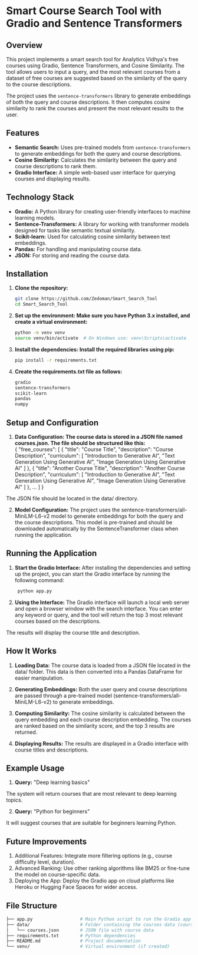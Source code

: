 # Smart Course Search Tool with Gradio and Sentence Transformers

## Overview
This project implements a smart search tool for Analytics Vidhya's free courses using Gradio, Sentence Transformers, and Cosine Similarity. The tool allows users to input a query, and the most relevant courses from a dataset of free courses are suggested based on the similarity of the query to the course descriptions. <br>

The project uses the `sentence-transformers` library to generate embeddings of both the query and course descriptions. It then computes cosine similarity to rank the courses and present the most relevant results to the user.

## Features
- **Semantic Search:** Uses pre-trained models from `sentence-transformers` to generate embeddings for both the query and course descriptions. <br>
- **Cosine Similarity:** Calculates the similarity between the query and course descriptions to rank them. <br>
- **Gradio Interface:** A simple web-based user interface for querying courses and displaying results. <br>

## Technology Stack
- **Gradio:** A Python library for creating user-friendly interfaces to machine learning models. <br>
- **Sentence-Transformers:** A library for working with transformer models designed for tasks like semantic textual similarity. <br>
- **Scikit-learn:** Used for calculating cosine similarity between text embeddings. <br>
- **Pandas:** For handling and manipulating course data. <br>
- **JSON:** For storing and reading the course data. <br>

## Installation

1. **Clone the repository:** <br>
   ```bash
   git clone https://github.com/Zedoman/Smart_Search_Tool
   cd Smart_Search_Tool

2. **Set up the environment: Make sure you have Python 3.x installed, and create a virtual environment:** <br>
    ```bash
    python -m venv venv
    source venv/bin/activate  # On Windows use: venv\Scripts\activate

3. **Install the dependencies: Install the required libraries using pip:** <br>
    ```bash
    pip install -r requirements.txt

4. **Create the requirements.txt file as follows:** <br>
    ```bash
    gradio
    sentence-transformers
    scikit-learn
    pandas
    numpy


## Setup and Configuration
1. **Data Configuration: The course data is stored in a JSON file named courses.json. The file should be structured like this:** <br>
   {
  "free_courses": [
    {
      "title": "Course Title",
      "description": "Course Description",
      "curriculum": [
          "Introduction to Generative AI",
          "Text Generation Using Generative AI",
          "Image Generation Using Generative AI"
        ]
    },
    {
      "title": "Another Course Title",
      "description": "Another Course Description",
      "curriculum": [
          "Introduction to Generative AI",
          "Text Generation Using Generative AI",
          "Image Generation Using Generative AI"
        ]
    },
    ...
  ]
  }

  The JSON file should be located in the data/ directory. <br>

2. **Model Configuration:** The project uses the sentence-transformers/all-MiniLM-L6-v2 model to generate embeddings for both the query and the course descriptions. This model is pre-trained and should be downloaded automatically by the SentenceTransformer class when running the application.   <br>


## Running the Application
1. **Start the Gradio Interface:** After installing the dependencies and setting up the project, you can start the Gradio interface by running the following command: <br>
   ```bash
    python app.py

2. **Using the Interface:** The Gradio interface will launch a local web server and open a browser window with the search interface. You can enter any keyword or query, and the tool will return the top 3 most relevant courses based on the descriptions. <br>

The results will display the course title and description. <br>


## How It Works

1. **Loading Data:** The course data is loaded from a JSON file located in the data/ folder. This data is then converted into a Pandas DataFrame for easier manipulation. <br>

2. **Generating Embeddings:** Both the user query and course descriptions are passed through a pre-trained model (sentence-transformers/all-MiniLM-L6-v2) to generate embeddings. <br>

3. **Computing Similarity:** The cosine similarity is calculated between the query embedding and each course description embedding. The courses are ranked based on the similarity score, and the top 3 results are returned. <br>

4. **Displaying Results:** The results are displayed in a Gradio interface with course titles and descriptions. <br>


## Example Usage
1. **Query:** "Deep learning basics" <br>

The system will return courses that are most relevant to deep learning topics. <br>
 
2. **Query:** "Python for beginners" <br>

It will suggest courses that are suitable for beginners learning Python. <br>


## Future Improvements
1. Additional Features: Integrate more filtering options (e.g., course difficulty level, duration). <br>
2. Advanced Ranking: Use other ranking algorithms like BM25 or fine-tune the model on course-specific data. <br>
3. Deploying the App: Deploy the Gradio app on cloud platforms like Heroku or Hugging Face Spaces for wider access. <br>


## File Structure
   ```bash
   ├── app.py                  # Main Python script to run the Gradio app
   ├── data/                   # Folder containing the courses data (courses.json)
   │   └── courses.json        # JSON file with course data
   ├── requirements.txt        # Python dependencies
   ├── README.md               # Project documentation
   └── venv/                   # Virtual environment (if created)




